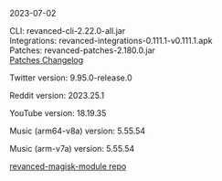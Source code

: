 2023-07-02
  
CLI: revanced-cli-2.22.0-all.jar  
Integrations: revanced-integrations-0.111.1-v0.111.1.apk  
Patches: revanced-patches-2.180.0.jar  
[Patches Changelog](https://github.com/revanced/revanced-patches/releases/tag/v2.180.0)  

Twitter version: 9.95.0-release.0  

Reddit version: 2023.25.1  

YouTube version: 18.19.35  

Music (arm64-v8a) version: 5.55.54  

Music (arm-v7a) version: 5.55.54  

[revanced-magisk-module repo](https://github.com/j-hc/revanced-magisk-module)
